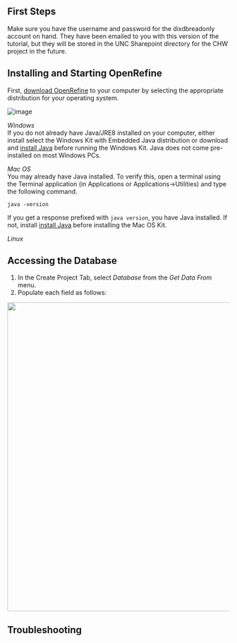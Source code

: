 ## First Steps ##

Make sure you have the username and password for the dixdbreadonly account on hand. They have been emailed to you with this version of the tutorial, but they will be stored in the UNC Sharepoint directory for the CHW project in the future.

## Installing and Starting OpenRefine ##

First, [download OpenRefine](https://openrefine.org/download.html) to your computer by selecting the appropriate distribution for your operating system.

![image](https://user-images.githubusercontent.com/7553742/143791890-08cb2288-0327-4eb4-a484-70a454ddaa09.png)

*Windows* <br>
If you do not already have Java/JRE8 installed on your computer, either install select the Windows Kit with Embedded Java distribution or download and [install Java](https://www.java.com/en/download/manual.jsp) before running the Windows Kit. Java does not come pre-installed on most Windows PCs.

*Mac OS*<br>
You may already have Java installed. To verify this, open a terminal using the Terminal application (in Applications or Applications->Utilities) and type the following command.

```
java -version
```

If you get a response prefixed with `java version`, you have Java installed. If not, install [install Java](https://www.java.com/en/download/manual.jsp) before installing the Mac OS Kit.

*Linux*<br>

## Accessing the Database ##
1. In the Create Project Tab, select *Database* from the *Get Data From* menu.
2. Populate each field as follows:
<img src="https://user-images.githubusercontent.com/7553742/143791548-9e9a67e9-5508-4e8d-bef5-a29c3298dc09.png " width="700">
  

## Troubleshooting ##

